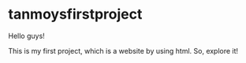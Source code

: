 # tanmoysfirstproject

Hello guys!

This is my first project, which is a website by using html. So, explore it!
